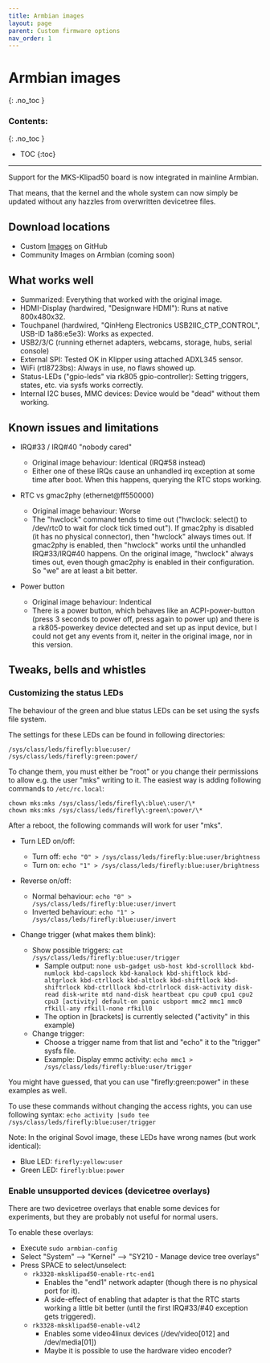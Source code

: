 ```yaml
---
title: Armbian images
layout: page
parent: Custom firmware options
nav_order: 1
---
```

# Armbian images
{: .no_toc }
### Contents:
{: .no_toc }
- TOC
{:toc}
----

Support for the MKS-Klipad50 board is now integrated in mainline Armbian.

That means, that the kernel and the whole system can now simply be updated without any hazzles from overwritten devicetree files.

## Download locations
- Custom [Images](https://github.com/torte71/armbian-mksklipad50) on GitHub
- Community Images on Armbian (coming soon)

## What works well
  - Summarized: Everything that worked with the original image.
  - HDMI-Display (hardwired, "Designware HDMI"): Runs at native 800x480x32.
  - Touchpanel (hardwired, "QinHeng Electronics USB2IIC_CTP_CONTROL", USB-ID 1a86:e5e3): Works as expected.
  - USB2/3/C (running ethernet adapters, webcams, storage, hubs, serial console)
  - External SPI: Tested OK in Klipper using attached ADXL345 sensor.
  - WiFi (rtl8723bs): Always in use, no flaws showed up.
  - Status-LEDs ("gpio-leds" via rk805 gpio-controller): Setting triggers, states, etc. via sysfs works correctly.
  - Internal I2C buses, MMC devices: Device would be "dead" without them working.

## Known issues and limitations
  - IRQ#33 / IRQ#40 "nobody cared"
    - Original image behaviour: Identical (IRQ#58 instead)
    - Either one of these IRQs cause an unhandled irq exception at some time after boot. When this happens, querying the RTC stops working.

  - RTC vs gmac2phy (ethernet@ff550000)
    - Original image behaviour: Worse
    - The "hwclock" command tends to time out ("hwclock: select() to /dev/rtc0 to wait for clock tick timed out").
      If gmac2phy is disabled (it has no physical connector), then "hwclock" always times out.
      If gmac2phy is enabled, then "hwclock" works until the unhandled IRQ#33/IRQ#40 happens.
      On the original image, "hwclock" always times out, even though gmac2phy is enabled in their configuration. So "we" are at least a bit better.

  - Power button
    - Original image behaviour: Indentical
    - There is a power button, which behaves like an ACPI-power-button (press 3 seconds to power off, press again to power up) and there is a rk805-powerkey device detected and set up as input device, but I could not get any events from it, neiter in the original image, nor in this version.

## Tweaks, bells and whistles

### Customizing the status LEDs

The behaviour of the green and blue status LEDs can be set using the sysfs file system.

The settings for these LEDs can be found in following directories:
```
/sys/class/leds/firefly:blue:user/
/sys/class/leds/firefly:green:power/
```

To change them, you must either be "root" or you change their permissions to allow e.g. the user "mks" writing to it.
The easiest way is adding following commands to `/etc/rc.local`:
```
chown mks:mks /sys/class/leds/firefly\:blue\:user/\*
chown mks:mks /sys/class/leds/firefly\:green\:power/\*
```

After a reboot, the following commands will work for user "mks".

- Turn LED on/off:
  - Turn off: `echo "0" > /sys/class/leds/firefly:blue:user/brightness`
  - Turn on: `echo "1" > /sys/class/leds/firefly:blue:user/brightness`

- Reverse on/off:
  - Normal behaviour: `echo "0" > /sys/class/leds/firefly:blue:user/invert`
  - Inverted behaviour: `echo "1" > /sys/class/leds/firefly:blue:user/invert`

- Change trigger (what makes them blink):
  - Show possible triggers: `cat /sys/class/leds/firefly:blue:user/trigger`
    - Sample output: `none usb-gadget usb-host kbd-scrolllock kbd-numlock kbd-capslock kbd-kanalock kbd-shiftlock kbd-altgrlock kbd-ctrllock kbd-altlock kbd-shiftllock kbd-shiftrlock kbd-ctrlllock kbd-ctrlrlock disk-activity disk-read disk-write mtd nand-disk heartbeat cpu cpu0 cpu1 cpu2 cpu3 [activity] default-on panic usbport mmc2 mmc1 mmc0 rfkill-any rfkill-none rfkill0`
    - The option in \[brackets\] is currently selected ("activity" in this example)
  - Change trigger:
    - Choose a trigger name from that list and "echo" it to the "trigger" sysfs file.
    - Example: Display emmc activity: `echo mmc1 > /sys/class/leds/firefly:blue:user/trigger`

You might have guessed, that you can use "firefly:green:power" in these examples as well.

To use these commands without changing the access rights, you can use following syntax:
`echo activity |sudo tee /sys/class/leds/firefly:blue:user/trigger`

Note: In the original Sovol image, these LEDs have wrong names (but work identical):
- Blue LED: `firefly:yellow:user`
- Green LED: `firefly:blue:power`


### Enable unsupported devices (devicetree overlays)

There are two devicetree overlays that enable some devices for experiments, but they are probably not useful for normal users.

To enable these overlays:
- Execute `sudo armbian-config`
- Select "System" --> "Kernel" --> "SY210 - Manage device tree overlays"
- Press SPACE to select/unselect:
  - `rk3328-mksklipad50-enable-rtc-end1`
    - Enables the "end1" network adapter (though there is no physical port for it).
    - A side-effect of enabling that adapter is that the RTC starts working a little bit better (until the first IRQ#33/#40 exception gets triggered).
  - `rk3328-mksklipad50-enable-v4l2`
    - Enables some video4linux devices (/dev/video[012] and /dev/media[01])
    - Maybe it is possible to use the hardware video encoder?


